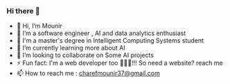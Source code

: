 ### Hi there 👋
- 👋 Hi, I’m Mounir
- 👀 I’m a software engineer , AI and data analytics enthusiast
- 💬 I'm a master's degree in Intelligent Computing Systems student
- 🌱 I’m currently learning more about AI
- 🤔 I’m looking to collaborate on Some AI projects 
- ⚡ Fun fact: I'm a web developer too 🐱‍👤💖!!! So need a website? reach me
- 📫 How to reach me : charefmounir37@gmail.com


<!--
**lolifmaster/Lolifmaster** is a ✨ _special_ ✨ repository because its `README.md` (this file) appears on your GitHub profile.

Here are some ideas to get you started:

- 🔭 I’m currently working on ...
- 🌱 I’m currently learning ...
- 👯 I’m looking to collaborate on ...
- 🤔 I’m looking for help with ...
- 💬 Ask me about ...
- 📫 How to reach me: ...
- 😄 Pronouns: ...
- ⚡ Fun fact: ...
-->
